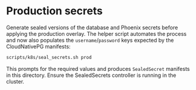 # Production secrets

Generate sealed versions of the database and Phoenix secrets before applying
the production overlay. The helper script automates the process and now also
populates the `username`/`password` keys expected by the CloudNativePG
manifests:

```bash
scripts/k8s/seal_secrets.sh prod
```

This prompts for the required values and produces `SealedSecret` manifests in
this directory. Ensure the SealedSecrets controller is running in the cluster.
